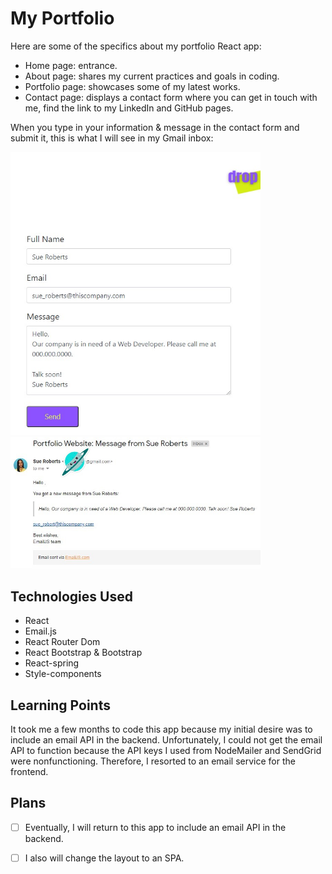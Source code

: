 # My Portfolio

Here are some of the specifics about my portfolio React app:

* Home page: entrance.
* About page: shares my current practices and goals in coding.
* Portfolio page: showcases some of my latest works.
* Contact page: displays a contact form where you can get in touch with me, find the link to my LinkedIn and GitHub pages.

When you type in your information & message in the contact form and submit it, this is what I will see in my Gmail inbox:

<img src="/src/assets/images/contact-form-example.jpg" alt="Screenshot of Contact Form" width="400">
<img src="/src/assets/images/emailjs-contact-info-recvd.jpg" alt="Screenshot of Email Received" width="400">

## Technologies Used

* React
* Email.js
* React Router Dom
* React Bootstrap & Bootstrap
* React-spring
* Style-components

## Learning Points

It took me a few months to code this app because my initial desire was to include an email API in the backend. Unfortunately, I could not get the email API to function because the API keys I used from NodeMailer and SendGrid were nonfunctioning. Therefore, I resorted to an email service for the frontend. 
 
## Plans

- [ ] Eventually, I will return to this app to include an email API in the backend.

- [ ] I also will change the layout to an SPA.
